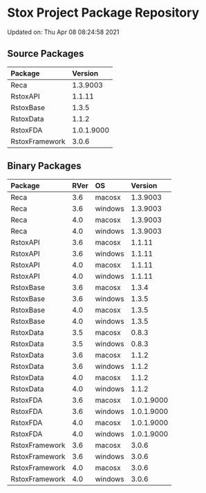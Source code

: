 # Stox Project Package Repository


Updated on: Thu Apr 08 08:24:58 2021
## Source Packages

|Package        |Version    |
|:--------------|:----------|
|Reca           |1.3.9003   |
|RstoxAPI       |1.1.11     |
|RstoxBase      |1.3.5      |
|RstoxData      |1.1.2      |
|RstoxFDA       |1.0.1.9000 |
|RstoxFramework |3.0.6      |

## Binary Packages

|Package        |RVer |OS      |Version    |
|:--------------|:----|:-------|:----------|
|Reca           |3.6  |macosx  |1.3.9003   |
|Reca           |3.6  |windows |1.3.9003   |
|Reca           |4.0  |macosx  |1.3.9003   |
|Reca           |4.0  |windows |1.3.9003   |
|RstoxAPI       |3.6  |macosx  |1.1.11     |
|RstoxAPI       |3.6  |windows |1.1.11     |
|RstoxAPI       |4.0  |macosx  |1.1.11     |
|RstoxAPI       |4.0  |windows |1.1.11     |
|RstoxBase      |3.6  |macosx  |1.3.4      |
|RstoxBase      |3.6  |windows |1.3.5      |
|RstoxBase      |4.0  |macosx  |1.3.5      |
|RstoxBase      |4.0  |windows |1.3.5      |
|RstoxData      |3.5  |macosx  |0.8.3      |
|RstoxData      |3.5  |windows |0.8.3      |
|RstoxData      |3.6  |macosx  |1.1.2      |
|RstoxData      |3.6  |windows |1.1.2      |
|RstoxData      |4.0  |macosx  |1.1.2      |
|RstoxData      |4.0  |windows |1.1.2      |
|RstoxFDA       |3.6  |macosx  |1.0.1.9000 |
|RstoxFDA       |3.6  |windows |1.0.1.9000 |
|RstoxFDA       |4.0  |macosx  |1.0.1.9000 |
|RstoxFDA       |4.0  |windows |1.0.1.9000 |
|RstoxFramework |3.6  |macosx  |3.0.6      |
|RstoxFramework |3.6  |windows |3.0.6      |
|RstoxFramework |4.0  |macosx  |3.0.6      |
|RstoxFramework |4.0  |windows |3.0.6      |
